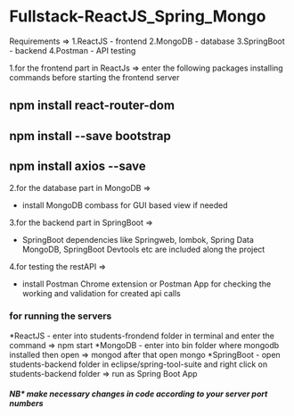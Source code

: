 # Fullstack-ReactJS_Spring_Mongo

Requirements =>
1.ReactJS - frontend
2.MongoDB - database
3.SpringBoot - backend
4.Postman - API testing

1.for the frontend part in ReactJs => 
enter the following packages installing commands before starting the frontend server
## npm install react-router-dom
## npm install --save bootstrap
## npm install axios --save    

2.for the database part in MongoDB =>
* install MongoDB combass for GUI based view if needed

3.for the backend part in SpringBoot =>
* SpringBoot dependencies like Springweb, lombok, Spring Data MongoDB, SpringBoot Devtools etc are included along the project

4.for testing the restAPI =>
* install Postman Chrome extension or Postman App for checking the working and validation for created api calls


### for running the servers 
*ReactJS - enter into students-frondend folder in terminal and enter the command => npm start 
*MongoDB - enter into bin folder where mongodb installed then open => mongod after that open mongo
*SpringBoot - open students-backend folder in eclipse/spring-tool-suite and right click on students-backend folder => run as Spring Boot App


##### NB* make necessary changes in code according to your server port numbers